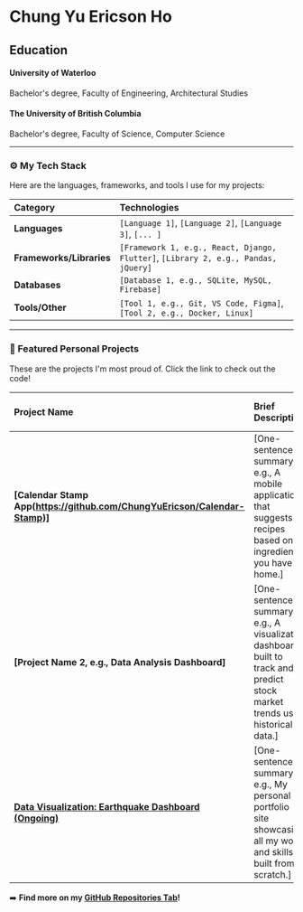 # Chung Yu Ericson Ho

## Education
#### University of Waterloo
Bachelor's degree, Faculty of Engineering, Architectural Studies
#### The University of British Columbia
Bachelor's degree, Faculty of Science,  Computer Science

---

### ⚙️ My Tech Stack

Here are the languages, frameworks, and tools I use for my projects:

| Category | Technologies |
| :--- | :--- |
| **Languages** | `[Language 1]`, `[Language 2]`, `[Language 3]`, `[... ]` |
| **Frameworks/Libraries** | `[Framework 1, e.g., React, Django, Flutter]`, `[Library 2, e.g., Pandas, jQuery]` |
| **Databases** | `[Database 1, e.g., SQLite, MySQL, Firebase]` |
| **Tools/Other** | `[Tool 1, e.g., Git, VS Code, Figma]`, `[Tool 2, e.g., Docker, Linux]` |

---

### 🚀 Featured Personal Projects

These are the projects I'm most proud of. Click the link to check out the code!

| Project Name | Brief Description | Key Technologies Used |
| :--- | :--- | :--- |
| **[Calendar Stamp App(https://github.com/ChungYuEricson/Calendar-Stamp)]** | [One-sentence summary, e.g., A mobile application that suggests recipes based on ingredients you have at home.] | `[Tech 1]`, `[Tech 2]`, `[Tech 3]` |
| **[Project Name 2, e.g., Data Analysis Dashboard]** | [One-sentence summary, e.g., A visualization dashboard built to track and predict stock market trends using historical data.] | `[Tech 1]`, `[Tech 2]`, `[Tech 3]` |
| **[Data Visualization: Earthquake Dashboard (Ongoing)](https://github.com/ubc-dsci320-2025w1/project-teama)** | [One-sentence summary, e.g., My personal portfolio site showcasing all my work and skills, built from scratch.] | `[Tech 1]`, `[Tech 2]`, `[Tech 3]` |

➡️ **Find more on my [GitHub Repositories Tab](https://github.com/YOUR-USERNAME?tab=repositories)!**

